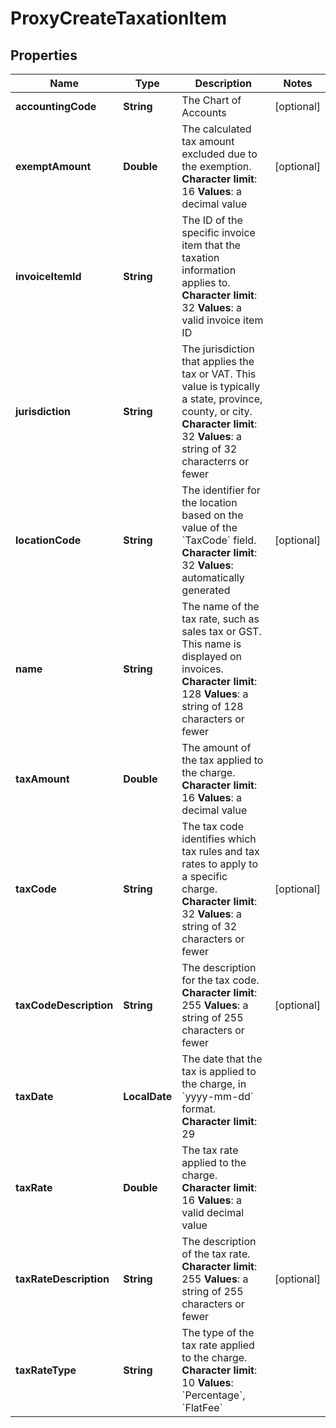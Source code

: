 

# ProxyCreateTaxationItem


## Properties

| Name | Type | Description | Notes |
|------------ | ------------- | ------------- | -------------|
|**accountingCode** | **String** |  The Chart of Accounts  |  [optional] |
|**exemptAmount** | **Double** |  The calculated tax amount excluded due to the exemption. **Character limit**: 16 **Values**: a decimal value  |  [optional] |
|**invoiceItemId** | **String** |  The ID of the specific invoice item that the taxation information applies to. **Character limit**: 32 **Values**: a valid invoice item ID  |  |
|**jurisdiction** | **String** |  The jurisdiction that applies the tax or VAT. This value is typically a state, province, county, or city. **Character limit**: 32 **Values**: a string of 32 characterrs or fewer  |  |
|**locationCode** | **String** |  The identifier for the location based on the value of the &#x60;TaxCode&#x60; field. **Character limit**: 32 **Values**: automatically generated  |  [optional] |
|**name** | **String** |  The name of the tax rate, such as sales tax or GST. This name is displayed on invoices. **Character limit**: 128 **Values**: a string of 128 characters or fewer  |  |
|**taxAmount** | **Double** |  The amount of the tax applied to the charge. **Character limit**: 16 **Values**: a decimal value  |  |
|**taxCode** | **String** |  The tax code identifies which tax rules and tax rates to apply to a specific charge. **Character limit**: 32 **Values**: a string of 32 characters or fewer  |  [optional] |
|**taxCodeDescription** | **String** |  The description for the tax code. **Character limit**: 255 **Values**: a string of 255 characters or fewer  |  [optional] |
|**taxDate** | **LocalDate** |  The date that the tax is applied to the charge, in &#x60;yyyy-mm-dd&#x60; format. **Character limit**: 29  |  |
|**taxRate** | **Double** |  The tax rate applied to the charge. **Character limit**: 16 **Values**: a valid decimal value  |  |
|**taxRateDescription** | **String** |  The description of the tax rate. **Character limit**: 255 **Values**: a string of 255 characters or fewer  |  [optional] |
|**taxRateType** | **String** |  The type of the tax rate applied to the charge. **Character limit**: 10 **Values**: &#x60;Percentage&#x60;, &#x60;FlatFee&#x60;  |  |



